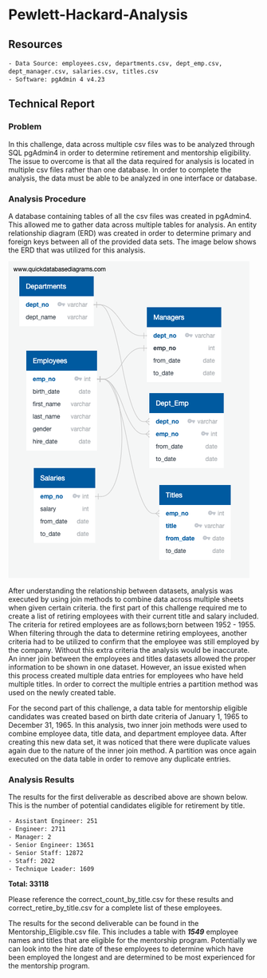 # Pewlett-Hackard-Analysis

## Resources
    - Data Source: employees.csv, departments.csv, dept_emp.csv, dept_manager.csv, salaries.csv, titles.csv
    - Software: pgAdmin 4 v4.23

## Technical Report
### Problem
In this challenge, data across multiple csv files was to be analyzed through SQL pgAdmin4 in order to determine retirement and mentorship eligibility. The issue to overcome is that all the data required for analysis is located in multiple csv files rather than one database. In order to complete the analysis, the data must be able to be analyzed in one interface or database.

### Analysis Procedure
A database containing tables of all the csv files was created in pgAdmin4. This allowed me to gather data across multiple tables for analysis. An entity relationship diagram (ERD) was created in order to determine primary and foreign keys between all of the provided data sets. The image below shows the ERD that was utilized for this analysis.

![Entity Relationship Diagram (ERD)](EmployeeDB.png)

After understanding the relationship between datasets, analysis was executed by using join methods to combine data across multiple sheets when given certain criteria. the first part of this challenge required me to create a list of retiring employees with their current title and salary included. The criteria for retired employees are as follows;born between 1952 - 1955. When filtering through the data to determine retiring employees, another criteria had to be utilized to confirm that the employee was still employed by the company. Without this extra criteria the analysis would be inaccurate. An inner join between the employees and titles datasets allowed the proper information to be shown in one dataset. However, an issue existed when this process created multiple data entries for employees who have held multiple titles. In order to correct the multiple entries a partition method was used on the newly created table.

For the second part of this challenge, a data table for mentorship eligible candidates was created based on birth date criteria of January 1, 1965 to December 31, 1965. In this analysis, two inner join methods were used to combine employee data, title data, and department employee data. After creating this new data set, it was noticed that there were duplicate values again due to the nature of the inner join method. A partition was once again executed on the data table in order to remove any duplicate entries. 

### Analysis Results
The results for the first deliverable as described above are shown below. This is the number of potential candidates eligible for retirement by title.

    - Assistant Engineer: 251
    - Engineer: 2711
    - Manager: 2
    - Senior Engineer: 13651
    - Senior Staff: 12872
    - Staff: 2022
    - Technique Leader: 1609
  
   **Total: 33118**

Please reference the correct_count_by_title.csv for these results and correct_retire_by_title.csv for a complete list of these employees.

The results for the second deliverable can be found in the Mentorship_Eligible.csv file. This includes a table with **_1549_** employee names and titles that are eligible for the mentorship program. Potentially we can look into the hire date of these employees to determine which have been employed the longest and are determined to be most experienced for the mentorship program.